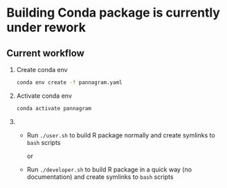 # Building Conda package is currently under rework

## Current workflow
1. Create conda env
    ```sh
    conda env create -f pannagram.yaml
    ```
2. Activate conda env
    ```sh
    conda activate pannagram
    ```
3. 
    * Run `./user.sh` to build R package normally and create symlinks to `bash` scripts

        or
    * Run `./developer.sh` to build R package in a quick way (no documentation) and create symlinks to `bash` scripts


<!-- # Developer mode
1. Shell:
    ```sh
    conda env create -f pannagram_dev.yaml
    conda activate pannagram_dev
    ./developer.sh
    ```
    This will reinstall `pannagram` into your R environment with all its documentation.
2. Now you can call your `.sh` scripts:
    ```sh
    ./inst/pannagram.sh -path_in ... -path_out ... -cores 8 # ... etc.
    ```
    > **NOTE!** If you make any changes in `inst/**/*.R` files in order to see the results you must re-run `./developer.sh` to update internal `pannagram` package files accordingly!

# Builder mode:
1. Shell:
    ```sh
    conda create -n pannagram_build conda-build -c conda-forge
    conda activate pannagram_build
    conda-build -c bioconda -c conda-forge . --output-folder ./build --no-test
    zip -r build.zip build/
    ```
2. Now `build.zip` archive is ready to be shared.

# User mode
1. Shell:
    ```sh
    unzip build.zip
    $ conda env create -n pannagram -c bioconda -c conda-forge build/noarch/pannagram-*.tar.bz2
    conda activate pannagram
    ```
2. Now `.sh` scripts are linked to PATH and you are ready to use `pannagram` package! -->